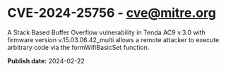 # CVE-2024-25756 - cve@mitre.org

A Stack Based Buffer Overflow vulnerability in Tenda AC9 v.3.0 with firmware version v.15.03.06.42_multi allows a remote attacker to execute arbitrary code via the formWifiBasicSet function.

**Publish date:** 2024-02-22
